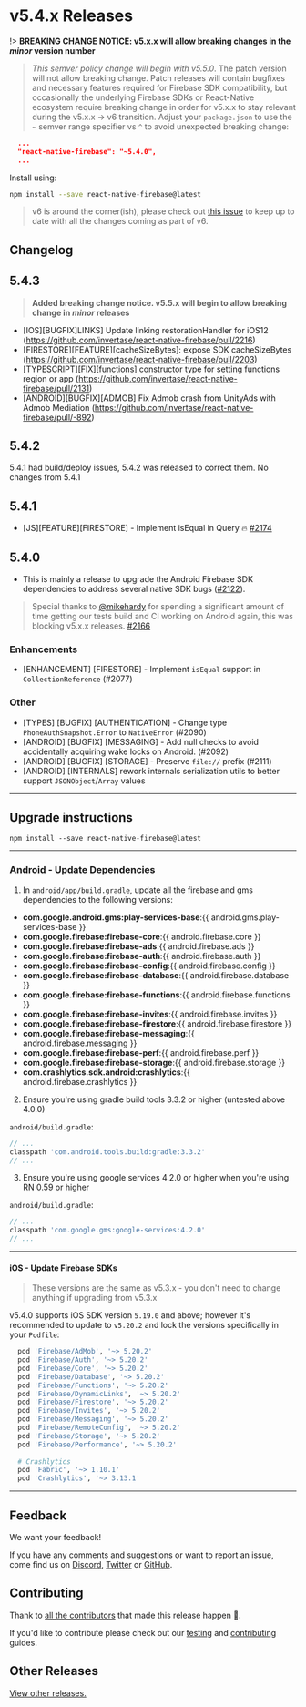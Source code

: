 # v5.4.x Releases

!> **BREAKING CHANGE NOTICE: v5.x.x will allow breaking changes in the _minor_ version number**

> *This semver policy change will begin with v5.5.0*.  The patch version will not allow breaking change. Patch releases will contain bugfixes and necessary features required for Firebase SDK compatibility, but occasionally the underlying Firebase SDKs or React-Native ecosystem require breaking change in order for v5.x.x to stay relevant during the v5.x.x -> v6 transition. Adjust your `package.json` to use the `~` semver range specifier vs `^` to avoid unexpected breaking change:

```json
  ...
  "react-native-firebase": "~5.4.0",
  ...
```

Install using:

```bash
npm install --save react-native-firebase@latest
```

> v6 is around the corner(ish), please check out [this issue](https://github.com/invertase/react-native-firebase/issues/2025) to keep up to date with all the changes coming as part of v6.

## Changelog

## 5.4.3

> **Added breaking change notice. v5.5.x will begin to allow breaking change in *minor* releases**

- [IOS][BUGFIX]LINKS] Update linking restorationHandler for iOS12 (https://github.com/invertase/react-native-firebase/pull/2216)
- [FIRESTORE][FEATURE][cacheSizeBytes]: expose SDK cacheSizeBytes (https://github.com/invertase/react-native-firebase/pull/2203)
- [TYPESCRIPT][FIX][functions] constructor type for setting functions region or app (https://github.com/invertase/react-native-firebase/pull/2131)
- [ANDROID][BUGFIX][ADMOB] Fix Admob crash from UnityAds with Admob Mediation (https://github.com/invertase/react-native-firebase/pull/-892)

## 5.4.2

5.4.1 had build/deploy issues, 5.4.2 was released to correct them. No changes from 5.4.1

## 5.4.1

- [JS][FEATURE][FIRESTORE] - Implement isEqual in Query :fire: [#2174](https://github.com/invertase/react-native-firebase/pull/2174)

## 5.4.0

- This is mainly a release to upgrade the Android Firebase SDK dependencies to address several native SDK bugs ([#2122](https://github.com/invertase/react-native-firebase/issues/2122)).

> Special thanks to [@mikehardy](https://github.com/mikehardy) for spending a significant amount of time getting our tests build and CI working on Android again, this was blocking v5.x.x releases. [#2166](https://github.com/invertase/react-native-firebase/pull/2166)

### Enhancements

- [ENHANCEMENT] [FIRESTORE] - Implement `isEqual` support in `CollectionReference` (#2077)

### Other

- [TYPES] [BUGFIX] [AUTHENTICATION] - Change type `PhoneAuthSnapshot.Error` to `NativeError` (#2090)
- [ANDROID] [BUGFIX] [MESSAGING] - Add null checks to avoid accidentally acquiring wake locks on Android. (#2092)
- [ANDROID] [BUGFIX] [STORAGE] - Preserve `file://` prefix (#2111)
- [ANDROID] [INTERNALS] rework internals serialization utils to better support `JSONObject`/`Array` values

----

## Upgrade instructions

```shell
npm install --save react-native-firebase@latest
```

----

### Android - Update Dependencies

1) In `android/app/build.gradle`, update all the firebase and gms dependencies to the following versions:

- **com.google.android.gms:play-services-base**:{{ android.gms.play-services-base }}
- **com.google.firebase:firebase-core**:{{ android.firebase.core }}
- **com.google.firebase:firebase-ads**:{{ android.firebase.ads }}
- **com.google.firebase:firebase-auth**:{{ android.firebase.auth }}
- **com.google.firebase:firebase-config**:{{ android.firebase.config }}
- **com.google.firebase:firebase-database**:{{ android.firebase.database }}
- **com.google.firebase:firebase-functions**:{{ android.firebase.functions }}
- **com.google.firebase:firebase-invites**:{{ android.firebase.invites }}
- **com.google.firebase:firebase-firestore**:{{ android.firebase.firestore }}
- **com.google.firebase:firebase-messaging**:{{ android.firebase.messaging }}
- **com.google.firebase:firebase-perf**:{{ android.firebase.perf }}
- **com.google.firebase:firebase-storage**:{{ android.firebase.storage }}
- **com.crashlytics.sdk.android:crashlytics**:{{ android.firebase.crashlytics }}

2) Ensure you're using gradle build tools 3.3.2 or higher (untested above 4.0.0)

`android/build.gradle`:

```groovy
// ...
classpath 'com.android.tools.build:gradle:3.3.2'
// ...
```

3) Ensure you're using google services 4.2.0 or higher when you're using RN 0.59 or higher

`android/build.gradle`:

```groovy
// ...
classpath 'com.google.gms:google-services:4.2.0'
// ...
```

----

#### iOS - Update Firebase SDKs

> These versions are the same as v5.3.x - you don't need to change anything if upgrading from v5.3.x

v5.4.0 supports iOS SDK version `5.19.0` and above; however it's recommended to update to `v5.20.2` and lock the versions specifically in your `Podfile`:

```ruby
  pod 'Firebase/AdMob', '~> 5.20.2'
  pod 'Firebase/Auth', '~> 5.20.2'
  pod 'Firebase/Core', '~> 5.20.2'
  pod 'Firebase/Database', '~> 5.20.2'
  pod 'Firebase/Functions', '~> 5.20.2'
  pod 'Firebase/DynamicLinks', '~> 5.20.2'
  pod 'Firebase/Firestore', '~> 5.20.2'
  pod 'Firebase/Invites', '~> 5.20.2'
  pod 'Firebase/Messaging', '~> 5.20.2'
  pod 'Firebase/RemoteConfig', '~> 5.20.2'
  pod 'Firebase/Storage', '~> 5.20.2'
  pod 'Firebase/Performance', '~> 5.20.2'
  
  # Crashlytics
  pod 'Fabric', '~> 1.10.1'
  pod 'Crashlytics', '~> 3.13.1'
```

----

## Feedback

We want your feedback!

If you have any comments and suggestions or want to report an issue, come find us on [Discord](https://discord.gg/C9aK28N), [Twitter](https://twitter.com/rnfirebase) or [GitHub](https://github.com/invertase/react-native-firebase).

## Contributing

Thank to [all the contributors](https://github.com/invertase/react-native-firebase/graphs/contributors?from=2019-01-01&to=2020-01-01&type=c) that made this release happen 💛. 

If you'd like to contribute please check out our [testing](https://rnfirebase.io/docs/v5.x.x/testing) and [contributing](https://rnfirebase.io/docs/v5.x.x/contributing) guides.

## Other Releases

[View other releases.](/docs/v5.x.x/release-notes)

